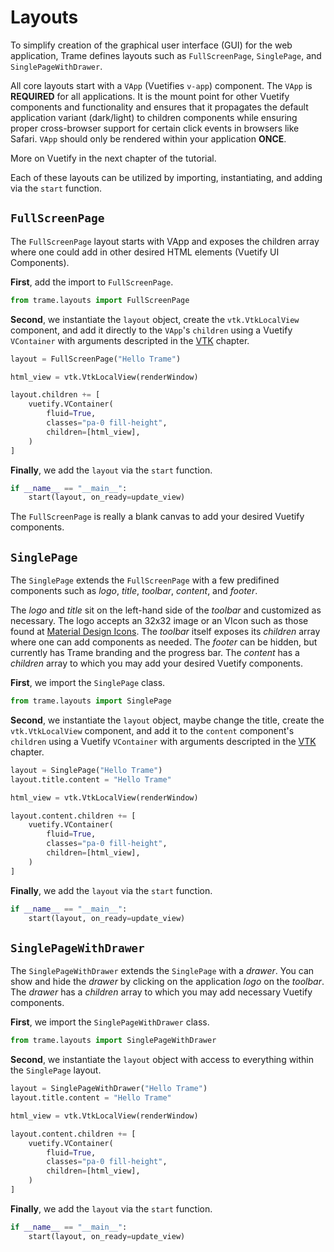 # Layouts

To simplify creation of the graphical user interface (GUI) for the web application, Trame defines layouts such as `FullScreenPage`, `SinglePage`, and `SinglePageWithDrawer`. 

All core layouts start with a `VApp` (Vuetifies `v-app`) component. The `VApp` is **REQUIRED** for all applications. It is the mount point for other Vuetify components and functionality and ensures that it propagates the default application variant (dark/light) to children components while ensuring proper cross-browser support for certain click events in browsers like Safari. `VApp` should only be rendered within your application **ONCE**.

More on Vuetify in the next chapter of the tutorial.

Each of these layouts can be utilized by importing, instantiating, and adding via the `start` function.

## `FullScreenPage`

The `FullScreenPage` layout starts with VApp and exposes the children array where one could add in other desired HTML elements (Vuetify UI Components).

**First**, add the import to `FullScreenPage`.

```python
from trame.layouts import FullScreenPage
```

**Second**, we instantiate the `layout` object, create the `vtk.VtkLocalView` component, and add it directly to the `VApp`'s `children` using a Vuetify `VContainer` with arguments descripted in the [VTK]() chapter.

```python
layout = FullScreenPage("Hello Trame")

html_view = vtk.VtkLocalView(renderWindow)

layout.children += [
    vuetify.VContainer(
        fluid=True,
        classes="pa-0 fill-height",
        children=[html_view],
    )
]
```

**Finally**, we add the `layout` via the `start` function.

```python
if __name__ == "__main__":
    start(layout, on_ready=update_view)
```

The `FullScreenPage` is really a blank canvas to add your desired Vuetify components.

## `SinglePage`

The `SinglePage` extends the `FullScreenPage` with a few predifined components such as *logo*, *title*, *toolbar*, *content*, and *footer*.

The *logo* and *title* sit on the left-hand side of the *toolbar* and customized as necessary. The logo accepts an 32x32 image or an VIcon such as those found at [Material Design Icons](https://materialdesignicons.com/). The *toolbar* itself exposes its *children* array where one can add components as needed. The *footer* can be hidden, but currently has Trame branding and the progress bar. The *content* has a *children* array to which you may add your desired Vuetify components.

**First**, we import the `SinglePage` class.

```python
from trame.layouts import SinglePage
```

**Second**, we instantiate the `layout` object, maybe change the title, create the `vtk.VtkLocalView` component, and add it to the `content` component's `children` using a Vuetify `VContainer` with arguments descripted in the [VTK]() chapter.

```python
layout = SinglePage("Hello Trame")
layout.title.content = "Hello Trame"

html_view = vtk.VtkLocalView(renderWindow)

layout.content.children += [
    vuetify.VContainer(
        fluid=True,
        classes="pa-0 fill-height",
        children=[html_view],
    )
]
```

**Finally**, we add the `layout` via the `start` function.

```python
if __name__ == "__main__":
    start(layout, on_ready=update_view)
```

## `SinglePageWithDrawer`

The `SinglePageWithDrawer` extends the `SinglePage` with a *drawer*. You can show and hide the *drawer* by clicking on the application *logo* on the *toolbar*. The *drawer* has a *children* array to which you may add necessary Vuetify components.

**First**, we import the `SinglePageWithDrawer` class.

```python
from trame.layouts import SinglePageWithDrawer
```

**Second**, we instantiate the `layout` object with access to everything within the `SinglePage` layout.

```python
layout = SinglePageWithDrawer("Hello Trame")
layout.title.content = "Hello Trame"

html_view = vtk.VtkLocalView(renderWindow)

layout.content.children += [
    vuetify.VContainer(
        fluid=True,
        classes="pa-0 fill-height",
        children=[html_view],
    )
]
```

**Finally**, we add the `layout` via the `start` function.

```python
if __name__ == "__main__":
    start(layout, on_ready=update_view)
